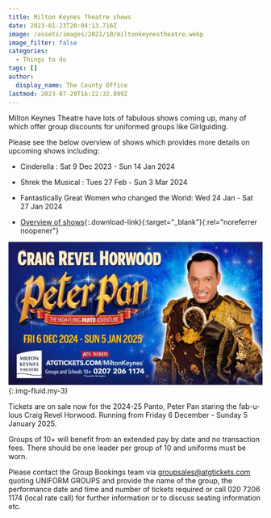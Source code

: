 ```yaml
---
title: Milton Keynes Theatre shows
date: 2023-01-23T20:04:13.716Z
image: /assets/images/2021/10/miltonkeynestheatre.webp
image_filter: false
categories:
  - Things to do
tags: []
author:
  display_name: The County Office
lastmod: 2023-07-29T16:22:32.899Z
---
```

Milton Keynes Theatre have lots of fabulous shows coming up, many of which offer group discounts for uniformed groups like Girlguiding.

Please see the below overview of shows which provides more details on upcoming shows including:

- Cinderella : Sat 9 Dec 2023 - Sun 14 Jan 2024
- Shrek the Musical : Tues 27 Feb - Sun 3 Mar 2024
- Fantastically Great Women who changed the World: Wed 24 Jan - Sat 27 Jan 2024

- [Overview of shows](/assets/docs/2023/mk-theatre-flyer-202303.pdf){:.download-link}{:target="_blank"}{:rel="noreferrer noopener"}

![2024-25 Panto: Peter Pan](/assets/images/2024/01/mktheatre-panto.webp){:.img-fluid.my-3}

Tickets are on sale now for the 2024-25 Panto, Peter Pan staring the fab-u-lous Craig Revel Horwood.  Running from Friday 6 December - Sunday 5 January 2025.

Groups of 10+ will benefit from an extended pay by date and no transaction fees. There should be one leader per group of 10 and uniforms must be worn.

Please contact the Group Bookings team via <groupsales@atgtickets.com> quoting UNIFORM GROUPS and provide the name of the group, the performance date and time and number of tickets required or call 020 7206 1174 (local rate call) for further information or to discuss seating information etc.
